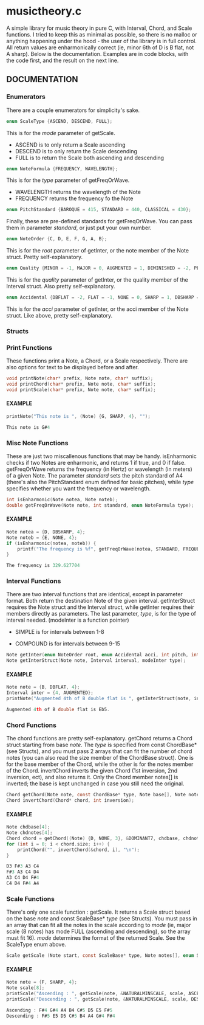 # musictheory.c
A simple library for music theory in pure C, with Interval, Chord, and Scale functions. I tried to keep this as minimal as possible, so there is no malloc or anything happening under the hood - the user of the library is in full control. All return values are enharmonically correct (ie, minor 6th of D is B flat, not A sharp). Below is the documentation. Examples are in code blocks, with the code first, and the result on the next line.

## DOCUMENTATION

### Enumerators
There are a couple enumerators for simplicity's sake.

```C
enum ScaleType {ASCEND, DESCEND, FULL};
```
This is for the *mode* parameter of getScale.

* ASCEND is to only return a Scale ascending
* DESCEND is to only return the Scale descending
* FULL is to return the Scale both ascending and descending

```C
enum NoteFormula {FREQUENCY, WAVELENGTH};
```
This is for the *type* parameter of getFreqOrWave.

* WAVELENGTH returns the wavelength of the Note
* FREQUENCY returns the frequency fo the Note

```C
enum PitchStandard {BAROQUE = 415, STANDARD = 440, CLASSICAL = 430};
```
Finally, these are pre-defined standards for getFreqOrWave. You can pass them in parameter *standard*, or just put your own number.

```C
enum NoteOrder {C, D, E, F, G, A, B};
```
This is for the *root* parameter of getInter, or the note member of the Note struct. Pretty self-explanatory.

```C
enum Quality {MINOR = -1, MAJOR = 0, AUGMENTED = 1, DIMINISHED = -2, PERFECT = 3};
```
This is for the *quality* parameter of getInter, or the quality member of the Interval struct. Also pretty self-explanatory.

```C
enum Accidental {DBFLAT = -2, FLAT = -1, NONE = 0, SHARP = 1, DBSHARP = 2};
```
This is for the *acci* parameter of getInter, or the acci member of the Note struct. Like above, pretty self-explanatory.

### Structs

### Print Functions

These functions print a Note, a Chord, or a Scale respectively. There are also options for text to be displayed before and after.

```C
void printNote(char* prefix, Note note, char* suffix);
void printChord(char* prefix, Note note, char* suffix);
void printScale(char* prefix, Note note, char* suffix);
```
#### EXAMPLE
```C
printNote("This note is ", (Note) {G, SHARP, 4}, "");

This note is G#4
```

### Misc Note Functions

These are just two miscallenous functions that may be handy. isEnharmonic checks if two Notes are enharmonic, and returns 1 if true, and 0 if false.
getFreqOrWave returns the frequency (in Hertz) or wavelength (in meters) of a given Note. The parameter *standard* sets the pitch standard of A4 (there's also the PitchStandard enum defined for basic pitches), while *type*
specifies whether you want the frequency or wavelength.

```C
int isEnharmonic(Note notea, Note noteb);
double getFreqOrWave(Note note, int standard, enum NoteFormula type);
```
#### EXAMPLE
```C
Note notea = {D, DBSHARP, 4};
Note noteb = {E, NONE, 4};
if (isEnharmonic(notea, noteb)) {
    printf("The frequency is %f", getFreqOrWave(notea, STANDARD, FREQUENCY));
}

The frequency is 329.627704
```

### Interval Functions

There are two interval functions that are identical, except in parameter format. Both return the destination Note of the given interval. getInterStruct requires the Note
struct and the Interval struct, while getInter requires their members directly as parameters. The last parameter, *type*, is for the type of interval needed. (modeInter is a function pointer)

* SIMPLE is for intervals between 1-8

* COMPOUND is for intervals between 9-15

```C
Note getInter(enum NoteOrder root, enum Accidental acci, int pitch, int inter, enum Quality quality, modeInter type);
Note getInterStruct(Note note, Interval interval, modeInter type);
```
#### EXAMPLE
```C
Note note = {B, DBFLAT, 4};
Interval inter = {4, AUGMENTED};
printNote("Augmented 4th of B double flat is ", getInterStruct(note, inter, SIMPLE), ".");

Augmented 4th of B double flat is Eb5.
```

### Chord Functions

The chord functions are pretty self-explanatory. getChord returns a Chord struct starting from base *note*. The *type* is specified from const ChordBase* (see Structs), and you must
pass 2 arrays that can fit the number of chord notes (you can also read the size member of the ChordBase struct). One is for the base member of the Chord, while the other is for the notes member of the Chord. invertChord inverts the given Chord (1st inversion, 2nd inversion, ect), and also returns it. Only the Chord member notes[] is inverted;
the base is kept unchanged in case you still need the original.

```C
Chord getChord(Note note, const ChordBase* type, Note base[], Note notes[]);
Chord invertChord(Chord* chord, int inversion);
```
#### EXAMPLE
```C
Note chdbase[4];
Note chdnotes[4];
Chord chord = getChord((Note) {D, NONE, 3}, &DOMINANT7, chdbase, chdnotes);
for (int i = 0; i < chord.size; i++) {
    printChord("", invertChord(&chord, i), "\n");
}

D3 F#3 A3 C4
F#3 A3 C4 D4
A3 C4 D4 F#4
C4 D4 F#4 A4
```

### Scale Functions

There's only one scale function : getScale. It returns a Scale struct based on the base *note* and const ScaleBase* *type* (see Structs). You must pass in an array that can fit all the notes
in the scale according to *mode* (ie, major scale (8 notes) has mode FULL (ascending and descending), so the array must fit 16). *mode* determines the format of the returned Scale. See the ScaleType enum above.

```C
Scale getScale (Note start, const ScaleBase* type, Note notes[], enum ScaleType mode);
```
#### EXAMPLE
```C
Note note = {F, SHARP, 4};
Note scale[8];
printScale("Ascending : ", getScale(note, &NATURALMINSCALE, scale, ASCEND), "\n");
printScale("Descending : ", getScale(note, &NATURALMINSCALE, scale, DESCEND), "");

Ascending : F#4 G#4 A4 B4 C#5 D5 E5 F#5
Descending : F#5 E5 D5 C#5 B4 A4 G#4 F#4
```
